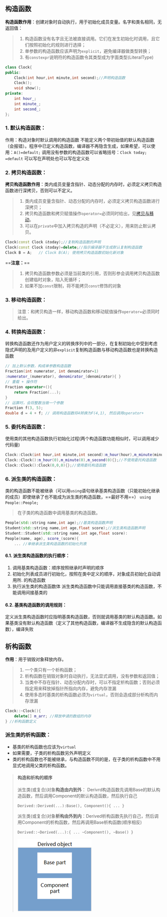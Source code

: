 ## 构造函数
**构造函数作用**：创建对象时自动执行，用于初始化成员变量。名字和类名相同，无返回值：
> 1. 构造函数没有名字且无法被直接调用。它们在发生初始化时调用，且它们按照初始化的规则进行选择；
> 2. 单参数的构造函数应该声明为`explicit`，避免编译器做类型转换；
> 3. 有`constexpr`说明符的构造函数令其类型成为字面类型(LiteralType)

```cpp
class Clock{
public:
    Clock(int hour,int minute,int second);//声明构造函数
    Clock();
    void show();
private:
    int hour_;
    int minute_;
    int second_;
};
```
    

### 1. 默认构造函数：
作用：构造对象时默认调用的构造函数
不能定义两个带初始值的默认构造函数（会报错）。程序中已定义构造函数，编译器不再隐含生成，如果希望，可以使用：`A()=default;`
调用没有参数的构造函数可以省略括号：`Clock today;`
`=default` 可以写在声明处也可以写在定义处
### 2. 拷贝构造函数：
**拷贝构造函数作用**：类内成员变量含指针、动态分配的内存时，必须定义拷贝构造函数进行深拷贝，否则可以不定义。
> 1. 类内成员变量含指针、动态分配的内存时，必须定义拷贝构造函数进行深拷贝；
> 2. 拷贝构造函数和拷贝赋值操作`operator=`必须同时给出，见[拷贝与移动](3.拷贝与移动.md)。
> 3. 可以在`private`中加入拷贝构造的声明（不必定义），用来防止默认拷贝。
```cpp
Clock(const Clock &today);//复制构造函数的声明
Clock(const Clock &today)=delete;//指示编译器不生成默认复制构造函数
Clock B = A;   // Clock B(A); 使用拷贝构造函数初始化新对象
```
==**注意：**==
> 1. 拷贝构造函数参数必须是当前类的引用，否则形参会调用拷贝构造函数创建临时对象，陷入死循环；
> 2. 如果不加`const`限制，将不能拷贝`const`修饰的对象

### 3. 移动构造函数：
> 注意：和拷贝构造一样，移动构造函数和移动赋值操作`operator=`必须同时给出。
### 4. 转换构造函数：
转换构造函数还作为用户定义的转换序列中的一部分，在复制初始化中受到考虑
隐式声明的及用户定义的非`explicit`复制构造函数与移动构造函数也是转换构造函数
```cpp
// 加上默认参数，构成单参数构造函数
Fraction(int numerator, int denomirator=1)
:numerator_(numerator), denomirator_(denomirator){ }
// 重载 + 操作符
Fraction operator+(){
    return Fraction(...);
}
// 运算时，会将整数当做一个参数
Fraction f(3, 5);
double d = 4 + f; // 调用构造函数将4转换为F(4,1), 然后调用operator+
```

### 5. 委托构造函数：
使用类的其他构造函数执行初始化过程(两个构造函数功能相似时，可以调用减少代码量)
```cpp
Clock::Clock(int hour,int minute,int second):m_hour(hour),m_minute(minute),m_second(second){};
Clock::Clock():m_hour(0),m_minute(0),m_second(0){};//不使用委托构造函数
Clock::Clock():Clock(0,0,0){};//使用委托构造函数
```
### 6. 派生类的构造函数：
类的构造函数不能被继承（可以用`using`语句继承基类构造函数（只能初始化继承的成员）即使继承了也不能成为派生类的构造函数，==最好不用==）
`using People::People;`
> 在子类的构造函数中调用基类的构造函数。
```cpp
People(std::string name,int age);//基类构造函数声明
Student(std::string name,int age,float score);//派生类构造函数声明
Student::Student(std::string name,int age,float score):
People(name, age), score_(score){
    ... //单继承派生类构造函数的初始化列表
```    
#### 6.1. 派生类构造函数的执行顺序：
1. 调用基类构造函数：顺序按照继承时声明的顺序
2. 初始化列表成员进行初始化，按照在类中定义的顺序，对象成员初始化自动调用所. 的构造函数
3. 执行派生类的构造函数体
派生类构造函数中只能调用直接基类的构造函数，不能调用间接基类的
#### 6.2. 基类构造函数的调用规则：
定义派生类构造函数时应指明基类构造函数，否则就调用基类的默认构造函数。如果基类没有默认构造函数（定义了其他构造函数，编译器不生成隐含的默认构造函数），编译失败

## 析构函数
**作用**：用于销毁对象释放内存。
> 1. 一个类只有一个析构函数；
> 2. 析构函数在销毁对象时自动执行，无法显式调用，没有参数和返回值；
> 3. 当类中不存在指针、动态分配内存时，可以不指定析构函数；否则必须指定用来释放掉指针所指向内存，避免内存泄漏
> 4. 使用多态时基类的析构函数必须为`virtual`，否则会造成部分析构而内存泄漏

```cpp
Clock::~Clock(){
    delete[] m_arr; //释放申请的数组的内存
} //析构函数定义
```
### 派生类的析构函数：
- 基类的析构函数也应该为`virtual`
- 如果需要，子类的析构函数另外声明定义
- 类的析构函数也不能被继承，与构造函数不同的是，在子类的析构函数中不用显式地调用父类的析构函数。

> #### 构造和析构的顺序
> 派生类(或复合)对象**构造由内到外**： Derivrd构造函数先调用Base的默认构造函数，然后调用Component的默认构造函数，然后执行自己
> ```cpp
> Derived::Derived(...):Base(), Component(){ ... }
> ```
> 派生类(或复合)对象**析构由外到内**：Derived析构函数先执行自己，然后调用Component的析构函数，然后再调用Base析构函数(顺序相反)
> ```cpp
> Derived::~Derived(...):{ ... ~Component(), ~Base() }
> ```
> ![20191017013441.png](https://raw.githubusercontent.com/itisl/Pic_Bed/master/img/20191017013441.png)
